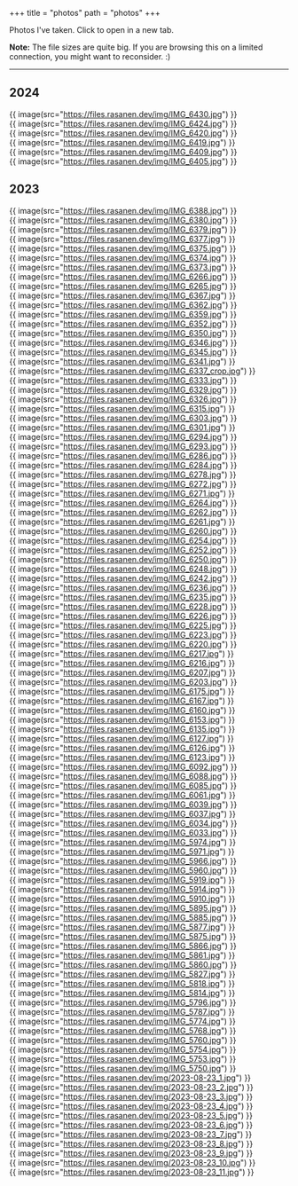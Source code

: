 +++
title = "photos"
path = "photos"
+++

Photos I've taken. Click to open in a new tab.

**Note:** The file sizes are quite big. If you are browsing this on a limited connection, you might want to reconsider. :)

- - -

## 2024

{{ image(src="https://files.rasanen.dev/img/IMG_6430.jpg") }}
<br>
{{ image(src="https://files.rasanen.dev/img/IMG_6424.jpg") }}
<br>
{{ image(src="https://files.rasanen.dev/img/IMG_6420.jpg") }}
<br>
{{ image(src="https://files.rasanen.dev/img/IMG_6419.jpg") }}
<br>
{{ image(src="https://files.rasanen.dev/img/IMG_6409.jpg") }}
<br>
{{ image(src="https://files.rasanen.dev/img/IMG_6405.jpg") }}
<br>

## 2023

{{ image(src="https://files.rasanen.dev/img/IMG_6388.jpg") }}
<br>
{{ image(src="https://files.rasanen.dev/img/IMG_6380.jpg") }}
<br>
{{ image(src="https://files.rasanen.dev/img/IMG_6379.jpg") }}
<br>
{{ image(src="https://files.rasanen.dev/img/IMG_6377.jpg") }}
<br>
{{ image(src="https://files.rasanen.dev/img/IMG_6375.jpg") }}
<br>
{{ image(src="https://files.rasanen.dev/img/IMG_6374.jpg") }}
<br>
{{ image(src="https://files.rasanen.dev/img/IMG_6373.jpg") }}
<br>
{{ image(src="https://files.rasanen.dev/img/IMG_6266.jpg") }}
<br>
{{ image(src="https://files.rasanen.dev/img/IMG_6265.jpg") }}
<br>
{{ image(src="https://files.rasanen.dev/img/IMG_6367.jpg") }}
<br>
{{ image(src="https://files.rasanen.dev/img/IMG_6362.jpg") }}
<br>
{{ image(src="https://files.rasanen.dev/img/IMG_6359.jpg") }}
<br>
{{ image(src="https://files.rasanen.dev/img/IMG_6352.jpg") }}
<br>
{{ image(src="https://files.rasanen.dev/img/IMG_6350.jpg") }}
<br>
{{ image(src="https://files.rasanen.dev/img/IMG_6346.jpg") }}
<br>
{{ image(src="https://files.rasanen.dev/img/IMG_6345.jpg") }}
<br>
{{ image(src="https://files.rasanen.dev/img/IMG_6341.jpg") }}
<br>
{{ image(src="https://files.rasanen.dev/img/IMG_6337_crop.jpg") }}
<br>
{{ image(src="https://files.rasanen.dev/img/IMG_6333.jpg") }}
<br>
{{ image(src="https://files.rasanen.dev/img/IMG_6329.jpg") }}
<br>
{{ image(src="https://files.rasanen.dev/img/IMG_6326.jpg") }}
<br>
{{ image(src="https://files.rasanen.dev/img/IMG_6315.jpg") }}
<br>
{{ image(src="https://files.rasanen.dev/img/IMG_6303.jpg") }}
<br>
{{ image(src="https://files.rasanen.dev/img/IMG_6301.jpg") }}
<br>
{{ image(src="https://files.rasanen.dev/img/IMG_6294.jpg") }}
<br>
{{ image(src="https://files.rasanen.dev/img/IMG_6293.jpg") }}
<br>
{{ image(src="https://files.rasanen.dev/img/IMG_6286.jpg") }}
<br>
{{ image(src="https://files.rasanen.dev/img/IMG_6284.jpg") }}
<br>
{{ image(src="https://files.rasanen.dev/img/IMG_6278.jpg") }}
<br>
{{ image(src="https://files.rasanen.dev/img/IMG_6272.jpg") }}
<br>
{{ image(src="https://files.rasanen.dev/img/IMG_6271.jpg") }}
<br>
{{ image(src="https://files.rasanen.dev/img/IMG_6264.jpg") }}
<br>
{{ image(src="https://files.rasanen.dev/img/IMG_6262.jpg") }}
<br>
{{ image(src="https://files.rasanen.dev/img/IMG_6261.jpg") }}
<br>
{{ image(src="https://files.rasanen.dev/img/IMG_6260.jpg") }}
<br>
{{ image(src="https://files.rasanen.dev/img/IMG_6254.jpg") }}
<br>
{{ image(src="https://files.rasanen.dev/img/IMG_6252.jpg") }}
<br>
{{ image(src="https://files.rasanen.dev/img/IMG_6250.jpg") }}
<br>
{{ image(src="https://files.rasanen.dev/img/IMG_6248.jpg") }}
<br>
{{ image(src="https://files.rasanen.dev/img/IMG_6242.jpg") }}
<br>
{{ image(src="https://files.rasanen.dev/img/IMG_6236.jpg") }}
<br>
{{ image(src="https://files.rasanen.dev/img/IMG_6235.jpg") }}
<br>
{{ image(src="https://files.rasanen.dev/img/IMG_6228.jpg") }}
<br>
{{ image(src="https://files.rasanen.dev/img/IMG_6226.jpg") }}
<br>
{{ image(src="https://files.rasanen.dev/img/IMG_6225.jpg") }}
<br>
{{ image(src="https://files.rasanen.dev/img/IMG_6223.jpg") }}
<br>
{{ image(src="https://files.rasanen.dev/img/IMG_6220.jpg") }}
<br>
{{ image(src="https://files.rasanen.dev/img/IMG_6217.jpg") }}
<br>
{{ image(src="https://files.rasanen.dev/img/IMG_6216.jpg") }}
<br>
{{ image(src="https://files.rasanen.dev/img/IMG_6207.jpg") }}
<br>
{{ image(src="https://files.rasanen.dev/img/IMG_6203.jpg") }}
<br>
{{ image(src="https://files.rasanen.dev/img/IMG_6175.jpg") }}
<br>
{{ image(src="https://files.rasanen.dev/img/IMG_6167.jpg") }}
<br>
{{ image(src="https://files.rasanen.dev/img/IMG_6160.jpg") }}
<br>
{{ image(src="https://files.rasanen.dev/img/IMG_6153.jpg") }}
<br>
{{ image(src="https://files.rasanen.dev/img/IMG_6135.jpg") }}
<br>
{{ image(src="https://files.rasanen.dev/img/IMG_6127.jpg") }}
<br>
{{ image(src="https://files.rasanen.dev/img/IMG_6126.jpg") }}
<br>
{{ image(src="https://files.rasanen.dev/img/IMG_6123.jpg") }}
<br>
{{ image(src="https://files.rasanen.dev/img/IMG_6092.jpg") }}
<br>
{{ image(src="https://files.rasanen.dev/img/IMG_6088.jpg") }}
<br>
{{ image(src="https://files.rasanen.dev/img/IMG_6085.jpg") }}
<br>
{{ image(src="https://files.rasanen.dev/img/IMG_6061.jpg") }}
<br>
{{ image(src="https://files.rasanen.dev/img/IMG_6039.jpg") }}
<br>
{{ image(src="https://files.rasanen.dev/img/IMG_6037.jpg") }}
<br>
{{ image(src="https://files.rasanen.dev/img/IMG_6034.jpg") }}
<br>
{{ image(src="https://files.rasanen.dev/img/IMG_6033.jpg") }}
<br>
{{ image(src="https://files.rasanen.dev/img/IMG_5974.jpg") }}
<br>
{{ image(src="https://files.rasanen.dev/img/IMG_5971.jpg") }}
<br>
{{ image(src="https://files.rasanen.dev/img/IMG_5966.jpg") }}
<br>
{{ image(src="https://files.rasanen.dev/img/IMG_5960.jpg") }}
<br>
{{ image(src="https://files.rasanen.dev/img/IMG_5919.jpg") }}
<br>
{{ image(src="https://files.rasanen.dev/img/IMG_5914.jpg") }}
<br>
{{ image(src="https://files.rasanen.dev/img/IMG_5910.jpg") }}
<br>
{{ image(src="https://files.rasanen.dev/img/IMG_5895.jpg") }}
<br>
{{ image(src="https://files.rasanen.dev/img/IMG_5885.jpg") }}
<br>
{{ image(src="https://files.rasanen.dev/img/IMG_5877.jpg") }}
<br>
{{ image(src="https://files.rasanen.dev/img/IMG_5875.jpg") }}
<br>
{{ image(src="https://files.rasanen.dev/img/IMG_5866.jpg") }}
<br>
{{ image(src="https://files.rasanen.dev/img/IMG_5861.jpg") }}
<br>
{{ image(src="https://files.rasanen.dev/img/IMG_5860.jpg") }}
<br>
{{ image(src="https://files.rasanen.dev/img/IMG_5827.jpg") }}
<br>
{{ image(src="https://files.rasanen.dev/img/IMG_5818.jpg") }}
<br>
{{ image(src="https://files.rasanen.dev/img/IMG_5814.jpg") }}
<br>
{{ image(src="https://files.rasanen.dev/img/IMG_5796.jpg") }}
<br>
{{ image(src="https://files.rasanen.dev/img/IMG_5787.jpg") }}
<br>
{{ image(src="https://files.rasanen.dev/img/IMG_5774.jpg") }}
<br>
{{ image(src="https://files.rasanen.dev/img/IMG_5768.jpg") }}
<br>
{{ image(src="https://files.rasanen.dev/img/IMG_5760.jpg") }}
<br>
{{ image(src="https://files.rasanen.dev/img/IMG_5754.jpg") }}
<br>
{{ image(src="https://files.rasanen.dev/img/IMG_5753.jpg") }}
<br>
{{ image(src="https://files.rasanen.dev/img/IMG_5750.jpg") }}
<br>
{{ image(src="https://files.rasanen.dev/img/2023-08-23_1.jpg") }}
<br>
{{ image(src="https://files.rasanen.dev/img/2023-08-23_2.jpg") }}
<br>
{{ image(src="https://files.rasanen.dev/img/2023-08-23_3.jpg") }}
<br>
{{ image(src="https://files.rasanen.dev/img/2023-08-23_4.jpg") }}
<br>
{{ image(src="https://files.rasanen.dev/img/2023-08-23_5.jpg") }}
<br>
{{ image(src="https://files.rasanen.dev/img/2023-08-23_6.jpg") }}
<br>
{{ image(src="https://files.rasanen.dev/img/2023-08-23_7.jpg") }}
<br>
{{ image(src="https://files.rasanen.dev/img/2023-08-23_8.jpg") }}
<br>
{{ image(src="https://files.rasanen.dev/img/2023-08-23_9.jpg") }}
<br>
{{ image(src="https://files.rasanen.dev/img/2023-08-23_10.jpg") }}
<br>
{{ image(src="https://files.rasanen.dev/img/2023-08-23_11.jpg") }}
